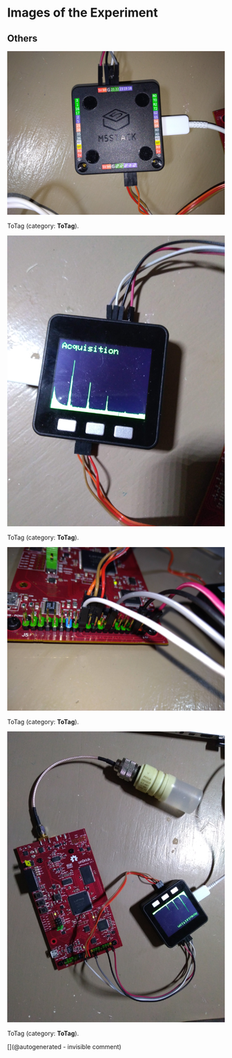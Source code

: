 # Images of the Experiment

## Others

![](/matty/m5stack/20190113a/P_20190113_180928.jpg)

ToTag (category: __ToTag__).

![](/matty/m5stack/20190113a/P_20190113_180843.jpg)

ToTag (category: __ToTag__).

![](/matty/m5stack/20190113a/P_20190113_180907.jpg)

ToTag (category: __ToTag__).

![](/matty/m5stack/20190113a/P_20190113_180815.jpg)

ToTag (category: __ToTag__).



[](@autogenerated - invisible comment)